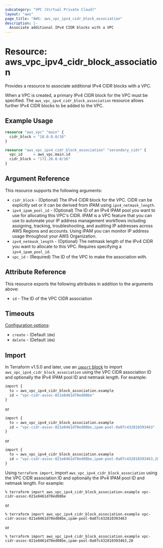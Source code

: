 ```yaml
---
subcategory: "VPC (Virtual Private Cloud)"
layout: "aws"
page_title: "AWS: aws_vpc_ipv4_cidr_block_association"
description: |-
  Associate additional IPv4 CIDR blocks with a VPC
---
```


# Resource: aws_vpc_ipv4_cidr_block_association

Provides a resource to associate additional IPv4 CIDR blocks with a VPC.

When a VPC is created, a primary IPv4 CIDR block for the VPC must be specified.
The `aws_vpc_ipv4_cidr_block_association` resource allows further IPv4 CIDR blocks to be added to the VPC.

## Example Usage

```terraform
resource "aws_vpc" "main" {
  cidr_block = "10.0.0.0/16"
}

resource "aws_vpc_ipv4_cidr_block_association" "secondary_cidr" {
  vpc_id     = aws_vpc.main.id
  cidr_block = "172.20.0.0/16"
}
```

## Argument Reference

This resource supports the following arguments:

* `cidr_block` - (Optional) The IPv4 CIDR block for the VPC. CIDR can be explicitly set or it can be derived from IPAM using `ipv4_netmask_length`.
* `ipv4_ipam_pool_id` - (Optional) The ID of an IPv4 IPAM pool you want to use for allocating this VPC's CIDR. IPAM is a VPC feature that you can use to automate your IP address management workflows including assigning, tracking, troubleshooting, and auditing IP addresses across AWS Regions and accounts. Using IPAM you can monitor IP address usage throughout your AWS Organization.
* `ipv4_netmask_length` - (Optional) The netmask length of the IPv4 CIDR you want to allocate to this VPC. Requires specifying a `ipv4_ipam_pool_id`.
* `vpc_id` - (Required) The ID of the VPC to make the association with.

## Attribute Reference

This resource exports the following attributes in addition to the arguments above:

* `id` - The ID of the VPC CIDR association

## Timeouts

[Configuration options](https://developer.hashicorp.com/terraform/language/resources/syntax#operation-timeouts):

- `create` - (Default `10m`)
- `delete` - (Default `10m`)

## Import

In Terraform v1.5.0 and later, use an [`import` block](https://developer.hashicorp.com/terraform/language/import) to import `aws_vpc_ipv4_cidr_block_association` using the VPC CIDR association ID and optionally the IPv4 IPAM pool ID and netmask length. For example:

```terraform
import {
  to = aws_vpc_ipv4_cidr_block_association.example
  id = "vpc-cidr-assoc-021e8461d70ed08be"
}
```

or

```terraform
import {
  to = aws_vpc_ipv4_cidr_block_association.example
  id = "vpc-cidr-assoc-021e8461d70ed08be,ipam-pool-0a07c432810393463"
}
```

or

```terraform
import {
  to = aws_vpc_ipv4_cidr_block_association.example
  id = "vpc-cidr-assoc-021e8461d70ed08be,ipam-pool-0a07c432810393463,28"
}
```

Using `terraform import`, import `aws_vpc_ipv4_cidr_block_association` using the VPC CIDR association ID and optionally the IPv4 IPAM pool ID and netmask length. For example:

```console
% terraform import aws_vpc_ipv4_cidr_block_association.example vpc-cidr-assoc-021e8461d70ed08be
```

or

```console
% terraform import aws_vpc_ipv4_cidr_block_association.example vpc-cidr-assoc-021e8461d70ed08be,ipam-pool-0a07c432810393463
```

or

```console
% terraform import aws_vpc_ipv4_cidr_block_association.example vpc-cidr-assoc-021e8461d70ed08be,ipam-pool-0a07c432810393463,28
```